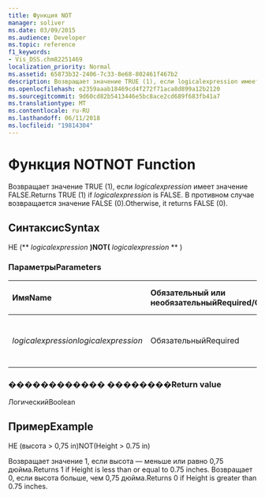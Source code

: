```yaml
---
title: Функция NOT
manager: soliver
ms.date: 03/09/2015
ms.audience: Developer
ms.topic: reference
f1_keywords:
- Vis_DSS.chm82251469
localization_priority: Normal
ms.assetid: 65873b32-2406-7c33-8e68-802461f467b2
description: Возвращает значение TRUE (1), если logicalexpression имеет значение FALSE. В противном случае возвращается значение FALSE (0).
ms.openlocfilehash: e2359aaab18469cd4f272f71aca8d899a12b2120
ms.sourcegitcommit: 9d60cd82b5413446e5bc8ace2cd689f683fb41a7
ms.translationtype: MT
ms.contentlocale: ru-RU
ms.lasthandoff: 06/11/2018
ms.locfileid: "19814304"
---
```

# <a name="not-function"></a><span data-ttu-id="c0499-104">Функция NOT</span><span class="sxs-lookup"><span data-stu-id="c0499-104">NOT Function</span></span>

<span data-ttu-id="c0499-105">Возвращает значение TRUE (1), если _logicalexpression_ имеет значение FALSE.</span><span class="sxs-lookup"><span data-stu-id="c0499-105">Returns TRUE (1) if  _logicalexpression_ is FALSE.</span></span> <span data-ttu-id="c0499-106">В противном случае возвращается значение FALSE (0).</span><span class="sxs-lookup"><span data-stu-id="c0499-106">Otherwise, it returns FALSE (0).</span></span> 
  
## <a name="syntax"></a><span data-ttu-id="c0499-107">Синтаксис</span><span class="sxs-lookup"><span data-stu-id="c0499-107">Syntax</span></span>

<span data-ttu-id="c0499-108">НЕ (** *logicalexpression* **)</span><span class="sxs-lookup"><span data-stu-id="c0499-108">NOT(** *logicalexpression* ** )</span></span> 
  
### <a name="parameters"></a><span data-ttu-id="c0499-109">Параметры</span><span class="sxs-lookup"><span data-stu-id="c0499-109">Parameters</span></span>

|<span data-ttu-id="c0499-110">**Имя**</span><span class="sxs-lookup"><span data-stu-id="c0499-110">**Name**</span></span>|<span data-ttu-id="c0499-111">**Обязательный или необязательный**</span><span class="sxs-lookup"><span data-stu-id="c0499-111">**Required/Optional**</span></span>|<span data-ttu-id="c0499-112">**Тип данных**</span><span class="sxs-lookup"><span data-stu-id="c0499-112">**Data Type**</span></span>|<span data-ttu-id="c0499-113">**Описание**</span><span class="sxs-lookup"><span data-stu-id="c0499-113">**Description**</span></span>|
|:-----|:-----|:-----|:-----|
| <span data-ttu-id="c0499-114">_logicalexpression_</span><span class="sxs-lookup"><span data-stu-id="c0499-114">_logicalexpression_</span></span> <br/> |<span data-ttu-id="c0499-115">Обязательный</span><span class="sxs-lookup"><span data-stu-id="c0499-115">Required</span></span>  <br/> |<span data-ttu-id="c0499-116">**Строка**</span><span class="sxs-lookup"><span data-stu-id="c0499-116">**String**</span></span> <br/> |<span data-ttu-id="c0499-117">Логическое выражение для оценки.</span><span class="sxs-lookup"><span data-stu-id="c0499-117">The logical expression to evaluate.</span></span>  <br/> |
   
### <a name="return-value"></a><span data-ttu-id="c0499-118">������������ ��������</span><span class="sxs-lookup"><span data-stu-id="c0499-118">Return value</span></span>

<span data-ttu-id="c0499-119">Логический</span><span class="sxs-lookup"><span data-stu-id="c0499-119">Boolean</span></span>
  
## <a name="example"></a><span data-ttu-id="c0499-120">Пример</span><span class="sxs-lookup"><span data-stu-id="c0499-120">Example</span></span>

<span data-ttu-id="c0499-121">НЕ (высота \> 0,75 in)</span><span class="sxs-lookup"><span data-stu-id="c0499-121">NOT(Height \> 0.75 in)</span></span> 
  
<span data-ttu-id="c0499-122">Возвращает значение 1, если высота — меньше или равно 0,75 дюйма.</span><span class="sxs-lookup"><span data-stu-id="c0499-122">Returns 1 if Height is less than or equal to 0.75 inches.</span></span> <span data-ttu-id="c0499-123">Возвращает 0, если высота больше, чем 0,75 дюйма.</span><span class="sxs-lookup"><span data-stu-id="c0499-123">Returns 0 if Height is greater than 0.75 inches.</span></span> 
  

